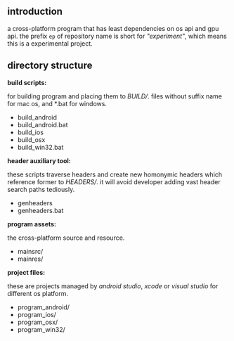 ## introduction

a cross-platform program that has least dependencies on os api and gpu api.
the prefix `ep` of repository name is short for *"experiment"*,
which means this is a experimental project.

## directory structure

**build scripts:**

for building program and placing them to *BUILD/*.
files without suffix name for mac os, and *.bat for windows.

* build_android
* build_android.bat
* build_ios
* build_osx
* build_win32.bat

**header auxiliary tool:**

these scripts traverse headers and create new homonymic headers
which reference former to *HEADERS/*.
it will avoid developer adding vast header search paths tediously.

* genheaders
* genheaders.bat

**program assets:**

the cross-platform source and resource.

* mainsrc/
* mainres/

**project files:**

these are projects managed by *android studio*, *xcode* or *visual studio*
for different os platform.

* program_android/
* program_ios/
* program_osx/
* program_win32/
